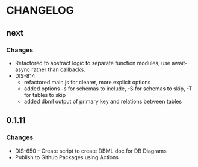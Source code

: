 # CHANGELOG

## next

### Changes

- Refactored to abstract logic to separate function modules, use await-async rather than callbacks.
- DIS-814
  - refactored main.js for clearer, more explicit options
  - added options -s for schemas to include, -S for schemas to skip, -T for tables to skip
  - added dbml output of primary key and relations between tables

## 0.1.11

### Changes

- DIS-650 - Create script to create DBML doc for DB Diagrams
- Publish to Github Packages using Actions